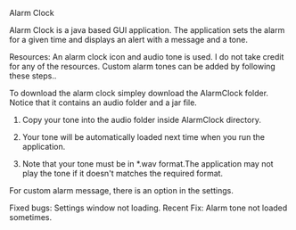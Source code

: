 Alarm Clock

Alarm Clock is a java based GUI application. The application sets the alarm for a given time and displays an alert with a message and a tone.

Resources: An alarm clock icon and audio tone is used. I do not take credit for any of the resources. Custom alarm tones can be added by following these steps..

To download the alarm clock simpley download the AlarmClock folder. Notice that it contains an audio folder and a jar file.

1) Copy your tone into the audio folder inside AlarmClock directory.

2) Your tone will be automatically loaded next time when you run the application.

3) Note that your tone must be in *.wav format.The application may not play the tone if it doesn't matches the required format.

For custom alarm message, there is an option in the settings.

Fixed bugs: Settings window not loading.
Recent Fix: Alarm tone not loaded sometimes.
